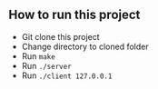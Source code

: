 ## How to run this project
- Git clone this project
- Change directory to cloned folder
- Run `make`
- Run `./server`
- Run `./client 127.0.0.1`
